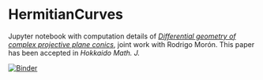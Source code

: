# HermitianCurves

Jupyter notebook with computation details of [*Differential geometry of complex projective plane conics*](https://riemann.unizar.es/~artal/papers/conics.pdf), joint work with Rodrigo Morón. This paper has been accepted in *Hokkaido Math. J.*

[![Binder](https://mybinder.org/badge_logo.svg)](https://mybinder.org/v2/gh/enriqueartal/HermitianCurves/master)
